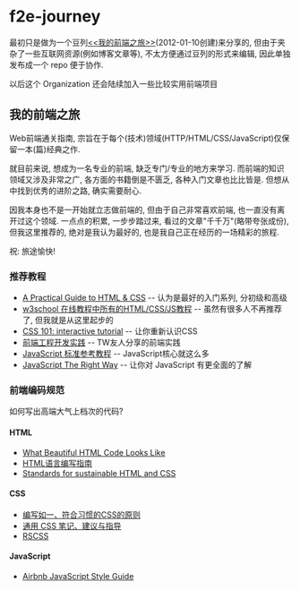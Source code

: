 # f2e-journey

最初只是做为一个豆列[<<我的前端之旅>>](http://book.douban.com/doulist/1423213/)(2012-01-10创建)来分享的, 但由于夹杂了一些互联网资源(例如博客文章等), 不太方便通过豆列的形式来编辑, 因此单独发布成一个 repo 便于协作.

以后这个 Organization 还会陆续加入一些比较实用前端项目

## 我的前端之旅
Web前端通关指南, 宗旨在于每个(技术)领域(HTTP/HTML/CSS/JavaScript)仅保留一本(篇)经典之作.

就目前来说, 想成为一名专业的前端, 缺乏专门/专业的地方来学习. 而前端的知识领域又涉及非常之广, 各方面的书籍倒是不匮乏, 各种入门文章也比比皆是. 但想从中找到优秀的进阶之路, 确实需要耐心.

因我本身也不是一开始就立志做前端的, 但由于自己非常喜欢前端, 也一直没有离开过这个领域. 一点点的积累, 一步步踏过来, 看过的文章"千千万"(略带夸张成份), 但我这里推荐的, 绝对是我认为最好的, 也是我自己正在经历的一场精彩的旅程.

祝: 旅途愉快!
　　 
### 推荐教程
* [A Practical Guide to HTML & CSS](http://learn.shayhowe.com/)
-- 认为是最好的入门系列, 分初级和高级
* [w3school 在线教程中所有的HTML/CSS/JS教程](http://www.w3school.com.cn/)
-- 虽然有很多人不再推荐了, 但我就是从这里起步的
* [CSS 101: interactive tutorial](http://www.css-101.org)
-- 让你重新认识CSS
* [前端工程开发实践](http://f2eclass.com/) 
-- TW友人分享的前端实践
* [JavaScript 标准参考教程](http://javascript.ruanyifeng.com/ )
-- JavaScript核心就这么多
* [JavaScript The Right Way](http://jstherightway.org/)
-- 让你对 JavaScript 有更全面的了解


### 前端编码规范
如何写出高端大气上档次的代码?

#### HTML
* [What Beautiful HTML Code Looks Like](http://css-tricks.com/what-beautiful-html-code-looks-like/)
* [HTML语言编写指南](http://www.ruanyifeng.com/blog/2009/05/guide_to_semantic_html_elements.html)
* [Standards for sustainable HTML and CSS](https://github.com/mdo/code-guide)


#### CSS
* [编写如一、符合习惯的CSS的原则](https://github.com/necolas/idiomatic-css/tree/master/translations/zh-CN)
* [通用 CSS 笔记、建议与指导](https://github.com/csswizardry/CSS-Guidelines)
* [RSCSS](https://github.com/rstacruz/rscss)


#### JavaScript
* [Airbnb JavaScript Style Guide](https://github.com/airbnb/javascript)
